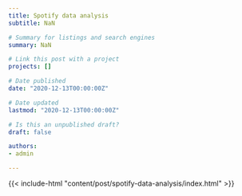 ```yaml
---
title: Spotify data analysis
subtitle: NaN

# Summary for listings and search engines
summary: NaN

# Link this post with a project
projects: []

# Date published
date: "2020-12-13T00:00:00Z"

# Date updated
lastmod: "2020-12-13T00:00:00Z"

# Is this an unpublished draft?
draft: false

authors:
- admin

---
```


{{< include-html "content/post/spotify-data-analysis/index.html" >}}
